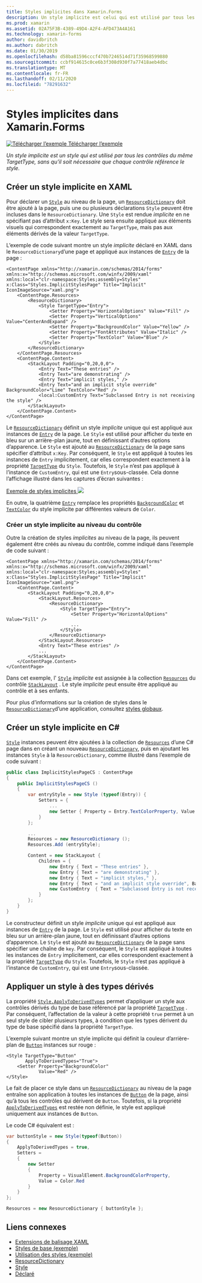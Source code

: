 ```yaml
---
title: Styles implicites dans Xamarin.Forms
description: Un style implicite est celui qui est utilisé par tous les contrôles de la même TargetType, sans nécessiter de chaque contrôle pour faire référence au style.
ms.prod: xamarin
ms.assetid: 02A75F3B-4389-49D4-A2F4-AFD473A4A161
ms.technology: xamarin-forms
author: davidbritch
ms.author: dabritch
ms.date: 01/30/2019
ms.openlocfilehash: d58ba81596cccf470b7246514d71f35968599880
ms.sourcegitcommit: ccbf914615c0ce6b3f308d930f7a77418aeb4dbc
ms.translationtype: MT
ms.contentlocale: fr-FR
ms.lasthandoff: 02/11/2020
ms.locfileid: "78291632"
---
```

# <a name="implicit-styles-in-xamarinforms"></a>Styles implicites dans Xamarin.Forms

[![Télécharger l’exemple](~/media/shared/download.png) Télécharger l’exemple](https://docs.microsoft.com/samples/xamarin/xamarin-forms-samples/userinterface-styles-basicstyles)

_Un style implicite est un style qui est utilisé par tous les contrôles du même TargetType, sans qu’il soit nécessaire que chaque contrôle référence le style._

## <a name="create-an-implicit-style-in-xaml"></a>Créer un style implicite en XAML

Pour déclarer un [`Style`](xref:Xamarin.Forms.Style) au niveau de la page, un [`ResourceDictionary`](xref:Xamarin.Forms.ResourceDictionary) doit être ajouté à la page, puis une ou plusieurs déclarations `Style` peuvent être incluses dans le `ResourceDictionary`. Une `Style` est rendue *implicite* en ne spécifiant pas d’attribut `x:Key`. Le style sera ensuite appliqué aux éléments visuels qui correspondent exactement au `TargetType`, mais pas aux éléments dérivés de la valeur `TargetType`.

L’exemple de code suivant montre un style *implicite* déclaré en XAML dans le `ResourceDictionary`d’une page et appliqué aux instances de [`Entry`](xref:Xamarin.Forms.Entry) de la page :

```xaml
<ContentPage xmlns="http://xamarin.com/schemas/2014/forms" xmlns:x="http://schemas.microsoft.com/winfx/2009/xaml" xmlns:local="clr-namespace:Styles;assembly=Styles" x:Class="Styles.ImplicitStylesPage" Title="Implicit" IconImageSource="xaml.png">
    <ContentPage.Resources>
        <ResourceDictionary>
            <Style TargetType="Entry">
                <Setter Property="HorizontalOptions" Value="Fill" />
                <Setter Property="VerticalOptions" Value="CenterAndExpand" />
                <Setter Property="BackgroundColor" Value="Yellow" />
                <Setter Property="FontAttributes" Value="Italic" />
                <Setter Property="TextColor" Value="Blue" />
            </Style>
        </ResourceDictionary>
    </ContentPage.Resources>
    <ContentPage.Content>
        <StackLayout Padding="0,20,0,0">
            <Entry Text="These entries" />
            <Entry Text="are demonstrating" />
            <Entry Text="implicit styles," />
            <Entry Text="and an implicit style override" BackgroundColor="Lime" TextColor="Red" />
            <local:CustomEntry Text="Subclassed Entry is not receiving the style" />
        </StackLayout>
    </ContentPage.Content>
</ContentPage>
```

Le [`ResourceDictionary`](xref:Xamarin.Forms.ResourceDictionary) définit un style *implicite* unique qui est appliqué aux instances de [`Entry`](xref:Xamarin.Forms.Entry) de la page. Le `Style` est utilisé pour afficher du texte en bleu sur un arrière-plan jaune, tout en définissant d’autres options d’apparence. Le `Style` est ajouté au [`ResourceDictionary`](xref:Xamarin.Forms.ResourceDictionary) de la page sans spécifier d’attribut `x:Key`. Par conséquent, le `Style` est appliqué à toutes les instances de `Entry` implicitement, car elles correspondent exactement à la propriété [`TargetType`](xref:Xamarin.Forms.Style.TargetType) du `Style`. Toutefois, le `Style` n’est pas appliqué à l’instance de `CustomEntry`, qui est une `Entry`sous-classée. Cela donne l’affichage illustré dans les captures d’écran suivantes :

[Exemple de styles implicites ![](implicit-images/implicit-styles.png)](implicit-images/implicit-styles-large.png#lightbox)

En outre, la quatrième [`Entry`](xref:Xamarin.Forms.Entry) remplace les propriétés [`BackgroundColor`](xref:Xamarin.Forms.VisualElement.BackgroundColor) et [`TextColor`](xref:Xamarin.Forms.InputView.TextColor) du style implicite par différentes valeurs de `Color`.

### <a name="create-an-implicit-style-at-the-control-level"></a>Créer un style implicite au niveau du contrôle

Outre la création de styles *implicites* au niveau de la page, ils peuvent également être créés au niveau du contrôle, comme indiqué dans l’exemple de code suivant :

```xaml
<ContentPage xmlns="http://xamarin.com/schemas/2014/forms" xmlns:x="http://schemas.microsoft.com/winfx/2009/xaml" xmlns:local="clr-namespace:Styles;assembly=Styles" x:Class="Styles.ImplicitStylesPage" Title="Implicit" IconImageSource="xaml.png">
    <ContentPage.Content>
        <StackLayout Padding="0,20,0,0">
            <StackLayout.Resources>
                <ResourceDictionary>
                    <Style TargetType="Entry">
                        <Setter Property="HorizontalOptions" Value="Fill" />
                        ...
                    </Style>
                </ResourceDictionary>
            </StackLayout.Resources>
            <Entry Text="These entries" />
            ...
        </StackLayout>
    </ContentPage.Content>
</ContentPage>
```

Dans cet exemple, l' [`Style`](xref:Xamarin.Forms.Style) *implicite* est assignée à la collection [`Resources`](xref:Xamarin.Forms.VisualElement.Resources) du contrôle [`StackLayout`](xref:Xamarin.Forms.StackLayout) . Le style *implicite* peut ensuite être appliqué au contrôle et à ses enfants.

Pour plus d’informations sur la création de styles dans le [`ResourceDictionary`](xref:Xamarin.Forms.ResourceDictionary)d’une application, consultez [styles globaux](~/xamarin-forms/user-interface/styles/application.md).

## <a name="create-an-implicit-style-in-c35"></a>Créer un style implicite en C&#35;

[`Style`](xref:Xamarin.Forms.Style) instances peuvent être ajoutées à la collection de [`Resources`](xref:Xamarin.Forms.VisualElement.Resources) d’une C# page dans en créant un nouveau [`ResourceDictionary`](xref:Xamarin.Forms.ResourceDictionary), puis en ajoutant les instances `Style` à la `ResourceDictionary`, comme illustré dans l’exemple de code suivant :

```csharp
public class ImplicitStylesPageCS : ContentPage
{
    public ImplicitStylesPageCS ()
    {
        var entryStyle = new Style (typeof(Entry)) {
            Setters = {
                ...
                new Setter { Property = Entry.TextColorProperty, Value = Color.Blue }
            }
        };

        ...
        Resources = new ResourceDictionary ();
        Resources.Add (entryStyle);

        Content = new StackLayout {
            Children = {
                new Entry { Text = "These entries" },
                new Entry { Text = "are demonstrating" },
                new Entry { Text = "implicit styles," },
                new Entry { Text = "and an implicit style override", BackgroundColor = Color.Lime, TextColor = Color.Red },
                new CustomEntry  { Text = "Subclassed Entry is not receiving the style" }
            }
        };
    }
}
```

Le constructeur définit un style *implicite* unique qui est appliqué aux instances de [`Entry`](xref:Xamarin.Forms.Entry) de la page. Le `Style` est utilisé pour afficher du texte en bleu sur un arrière-plan jaune, tout en définissant d’autres options d’apparence. Le `Style` est ajouté au [`ResourceDictionary`](xref:Xamarin.Forms.ResourceDictionary) de la page sans spécifier une chaîne de `key`. Par conséquent, le `Style` est appliqué à toutes les instances de `Entry` implicitement, car elles correspondent exactement à la propriété [`TargetType`](xref:Xamarin.Forms.Style.TargetType) du `Style`. Toutefois, le `Style` n’est pas appliqué à l’instance de `CustomEntry`, qui est une `Entry`sous-classée.

## <a name="apply-a-style-to-derived-types"></a>Appliquer un style à des types dérivés

La propriété [`Style.ApplyToDerivedTypes`](xref:Xamarin.Forms.Style.ApplyToDerivedTypes) permet d’appliquer un style aux contrôles dérivés du type de base référencé par la propriété [`TargetType`](xref:Xamarin.Forms.Style.TargetType) . Par conséquent, l’affectation de la valeur à cette propriété `true` permet à un seul style de cibler plusieurs types, à condition que les types dérivent du type de base spécifié dans la propriété `TargetType`.

L’exemple suivant montre un style implicite qui définit la couleur d’arrière-plan de [`Button`](xref:Xamarin.Forms.Button) instances sur rouge :

```xaml
<Style TargetType="Button"
       ApplyToDerivedTypes="True">
    <Setter Property="BackgroundColor"
            Value="Red" />
</Style>
```

Le fait de placer ce style dans un [`ResourceDictionary`](xref:Xamarin.Forms.ResourceDictionary) au niveau de la page entraîne son application à toutes les instances de [`Button`](xref:Xamarin.Forms.Button) de la page, ainsi qu’à tous les contrôles qui dérivent de `Button`. Toutefois, si la propriété [`ApplyToDerivedTypes`](xref:Xamarin.Forms.Style.ApplyToDerivedTypes) est restée non définie, le style est appliqué uniquement aux instances de `Button`.

Le code C# équivalent est :

```csharp
var buttonStyle = new Style(typeof(Button))
{
    ApplyToDerivedTypes = true,
    Setters =
    {
        new Setter
        {
            Property = VisualElement.BackgroundColorProperty,
            Value = Color.Red
        }
    }
};

Resources = new ResourceDictionary { buttonStyle };
```

## <a name="related-links"></a>Liens connexes

- [Extensions de balisage XAML](~/xamarin-forms/xaml/xaml-basics/xaml-markup-extensions.md)
- [Styles de base (exemple)](https://docs.microsoft.com/samples/xamarin/xamarin-forms-samples/userinterface-styles-basicstyles)
- [Utilisation des styles (exemple)](https://docs.microsoft.com/samples/xamarin/xamarin-forms-samples/workingwithstyles)
- [ResourceDictionary](xref:Xamarin.Forms.ResourceDictionary)
- [Style](xref:Xamarin.Forms.Style)
- [Déclaré](xref:Xamarin.Forms.Setter)

